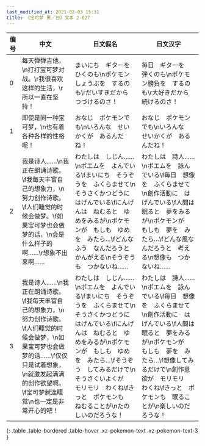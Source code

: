 ```yaml
---
last_modified_at: 2021-02-03 15:31
title: 《宝可梦 黑／白》文本 2-027
---
```

| 编号 | 中文 | 日文假名 | 日文汉字 |
| ---- | ---- | ---- | --- |
| 0 | 每天弹弹吉他，\n打打宝可梦对战。\r我很喜欢这样的生活，\r所以一直在坚持！ | まいにち　ギターを　ひくのも\nポケモンしょうぶを　するのも\rだいすきだから　つづけるのさ！ | 毎日　ギターを　弾くのも\nポケモン勝負を　するのも\r大好きだから　続けるのさ！ |
| 1 | 即使是同一种宝可梦，\n也有着各种各样的性格呢！ | おなじ　ポケモンでも\nいろんな　せいかくが　あるんだね！ | おなじ　ポケモンでも\nいろんな　せいかくが　あるんだね！ |
| 2 | 我是诗人……\n我正在朗诵诗歌。\f我每天丰富自己的想象力，\n努力创作诗歌。\f人们睡觉的时候会做梦。\f如果宝可梦也会做梦的话，\n会是什么样子的啊……\r想象不出来啊…… | わたしは　しじん……\nポエムを　よんでいる\fまいにち　そうぞうを　ふくらませて\nそうさくかつどうに　はげんでいる\fにんげんは　ねむると　ゆめをみるが\nポケモンが　もしも　ゆめを　みたら…\fどんなふう　なんだろうと　かんがえる\nそうぞうも　つかないね…… | わたしは　詩人……\nポエムを　詠んでいる\f毎日　想像を　ふくらませて\n創作活動に　はげんでいる\f人間は　眠ると　夢をみるが\nポケモンが　もしも　夢を　みたら…\fどんな風なんだろうと　考える\n想像も　つかないね…… |
| 3 | 我是诗人……\n我正在朗诵诗歌。\f我每天丰富自己的想象力，\n努力创作诗歌。\f人们睡觉的时候会做梦，\n如果宝可梦也会做梦的话……\f仅仅只是试着想象，\n就激发起满满的创作欲望啊。\f宝可梦就连睡觉\n也一定是非常开心的吧！ | わたしは　しじん……\nポエムを　よんでいる\fまいにち　そうぞうを　ふくらませて\nそうさくかつどうに　はげんでいる\fにんげんは　ねむると　ゆめをみるが\nポケモンが　もしも　ゆめを　みたら…\fそうぞう　してみるだけで\nそうさくいよくが　モリモリ　わくね\fきっと　ポケモンも　ねむることが\nたのしいのだろうな！ | わたしは　詩人……\nポエムを　詠んでいる\f毎日　想像を　ふくらませて\n創作活動に　はげんでいる\f人間は　眠ると　夢をみるが\nポケモンが　もしも　夢を　みたら…\f想像してみるだけで\n創作意欲が　モリモリ　わくね\fきっと　ポケモンも　眠ることが\n楽しいのだろうな！ |
{: .table .table-bordered .table-hover .xz-pokemon-text .xz-pokemon-text-3 }